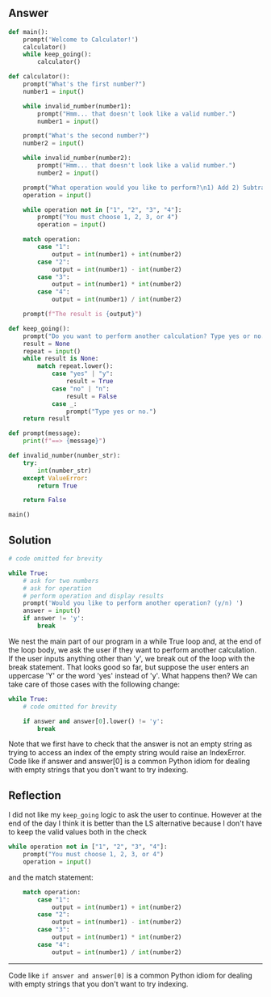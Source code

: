 ## Answer

```python
def main():
    prompt('Welcome to Calculator!')
    calculator()
    while keep_going():
        calculator()

def calculator():
    prompt("What's the first number?")
    number1 = input()

    while invalid_number(number1):
        prompt("Hmm... that doesn't look like a valid number.")
        number1 = input()

    prompt("What's the second number?")
    number2 = input()

    while invalid_number(number2):
        prompt("Hmm... that doesn't look like a valid number.")
        number2 = input()

    prompt("What operation would you like to perform?\n1) Add 2) Subtract 3) Multiply 4) Divide")
    operation = input()

    while operation not in ["1", "2", "3", "4"]:
        prompt("You must choose 1, 2, 3, or 4")
        operation = input()

    match operation:
        case "1":
            output = int(number1) + int(number2)
        case "2":
            output = int(number1) - int(number2)
        case "3":
            output = int(number1) * int(number2)
        case "4":
            output = int(number1) / int(number2)

    prompt(f"The result is {output}")    

def keep_going():
    prompt("Do you want to perform another calculation? Type yes or no.")
    result = None
    repeat = input()
    while result is None:
        match repeat.lower():
            case "yes" | "y":
                result = True
            case "no" | "n":
                result = False
            case _:
                prompt("Type yes or no.")
    return result

def prompt(message):
    print(f"==> {message}")

def invalid_number(number_str):
    try:
        int(number_str)
    except ValueError:
        return True

    return False

main()
```

## Solution

```python
# code omitted for brevity

while True:
    # ask for two numbers
    # ask for operation
    # perform operation and display results
    prompt('Would you like to perform another operation? (y/n) ')
    answer = input()
    if answer != 'y':
        break
```

We nest the main part of our program in a while True loop and, at the end of the loop body, we ask the user if they want to perform another calculation. If the user inputs anything other than 'y', we break out of the loop with the break statement. That looks good so far, but suppose the user enters an uppercase 'Y' or the word 'yes' instead of 'y'. What happens then? We can take care of those cases with the following change:

```python
while True:
    # code omitted for brevity

    if answer and answer[0].lower() != 'y':
        break
```

Note that we first have to check that the answer is not an empty string as trying to access an index of the empty string would raise an IndexError. Code like if answer and answer[0] is a common Python idiom for dealing with empty strings that you don't want to try indexing.

## Reflection

I did not like my `keep_going` logic to ask the user to continue. However at the end of the day I think it is better than the LS alternative because I don't have to keep the valid values both in the check

```python
while operation not in ["1", "2", "3", "4"]:
    prompt("You must choose 1, 2, 3, or 4")
    operation = input()
```

and the match statement:

```python
    match operation:
        case "1":
            output = int(number1) + int(number2)
        case "2":
            output = int(number1) - int(number2)
        case "3":
            output = int(number1) * int(number2)
        case "4":
            output = int(number1) / int(number2)
```

---

Code like `if answer and answer[0]` is a common Python idiom for dealing with empty strings that you don't want to try indexing.